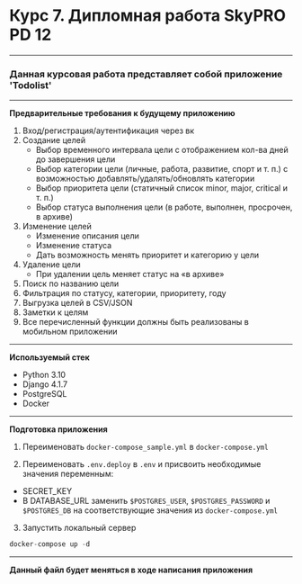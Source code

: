 # Курс 7. Дипломная работа SkyPRO PD 12
______________________________________
### Данная курсовая работа представляет собой приложение 'Todolist'
______________________________________
**Предварительные требования к будущему приложению**

1) Вход/регистрация/аутентификация через вк
2) Создание целей
   - Выбор временного интервала цели с отображением кол-ва дней до завершения цели
   - Выбор категории цели (личные, работа, развитие, спорт и т. п.)
   с возможностью добавлять/удалять/обновлять категории
   - Выбор приоритета цели (статичный список minor, major, critical и т. п.)
   - Выбор статуса выполнения цели (в работе, выполнен, просрочен, в архиве)
3) Изменение целей
   - Изменение описания цели
   - Изменение статуса
   - Дать возможность менять приоритет и категорию у цели
4) Удаление цели
   - При удалении цель меняет статус на «в архиве»
5) Поиск по названию цели
6) Фильтрация по статусу, категории, приоритету, году
7) Выгрузка целей в CSV/JSON
8) Заметки к целям
9) Все перечисленный функции должны быть реализованы в мобильном приложении
______________________________________
**Используемый стек**
- Python 3.10
- Django 4.1.7
- PostgreSQL
- Docker
______________________________________
**Подготовка приложения**

1) Переименовать `docker-compose_sample.yml` в `docker-compose.yml`

2) Переименовать `.env.deploy` в `.env` и присвоить необходимые значения переменным:
- SECRET_KEY
- В DATABASE_URL заменить `$POSTGRES_USER`, `$POSTGRES_PASSWORD` и `$POSTGRES_DB` на соответствующие значения из `docker-compose.yml`

3) Запустить локальный сервер
``` python
docker-compose up -d
```

______________________________________
**Данный файл будет меняться в ходе написания приложения**